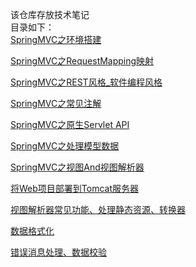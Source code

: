 该仓库存放技术笔记 <br/>
目录如下：<br/>
[SpringMVC之环境搭建](https://github.com/LYLYMZGL/note/blob/master/SpringMVC%E4%B9%8B%E7%8E%AF%E5%A2%83%E6%90%AD%E5%BB%BA.md)

[SpringMVC之RequestMapping映射](https://github.com/LYLYMZGL/note/blob/master/SpringMVC%E4%B9%8BRequestMapping%E6%98%A0%E5%B0%84.md)

[SpringMVC之REST风格_软件编程风格](https://github.com/LYLYMZGL/note/blob/master/SpringMVC%E4%B9%8BREST%E9%A3%8E%E6%A0%BC_%E8%BD%AF%E4%BB%B6%E7%BC%96%E7%A8%8B%E9%A3%8E%E6%A0%BC.md)

[SpringMVC之常见注解](https://github.com/LYLYMZGL/note/blob/master/SpringMVC%E4%B9%8B%E5%B8%B8%E8%A7%81%E6%B3%A8%E8%A7%A3.md)

[SpringMVC之原生Servlet API ](https://github.com/LYLYMZGL/note/blob/master/SpringMVC%E4%B9%8B%E5%8E%9F%E7%94%9FServlet%20API.md)

[SpringMVC之处理模型数据](https://github.com/LYLYMZGL/note/blob/master/SpringMVC%E4%B9%8B%E5%A4%84%E7%90%86%E6%A8%A1%E5%9E%8B%E6%95%B0%E6%8D%AE.md)

[SpringMVC之视图And视图解析器](https://github.com/LYLYMZGL/note/blob/master/SpringMVC%E4%B9%8B%E8%A7%86%E5%9B%BEAnd%E8%A7%86%E5%9B%BE%E8%A7%A3%E6%9E%90%E5%99%A8.md)

[将Web项目部署到Tomcat服务器](https://github.com/LYLYMZGL/note/blob/master/%E5%B0%86Web%E9%A1%B9%E7%9B%AE%E9%83%A8%E7%BD%B2%E5%88%B0Tomcat%E6%9C%8D%E5%8A%A1%E5%99%A8.md)

[视图解析器常见功能、处理静态资源、转换器](https://github.com/LYLYMZGL/note/blob/master/%E8%A7%86%E5%9B%BE%E8%A7%A3%E6%9E%90%E5%99%A8%E5%B8%B8%E8%A7%81%E5%8A%9F%E8%83%BD%E3%80%81%E5%A4%84%E7%90%86%E9%9D%99%E6%80%81%E8%B5%84%E6%BA%90%E3%80%81%E8%BD%AC%E6%8D%A2%E5%99%A8.md)

[数据格式化](https://github.com/LYLYMZGL/note/blob/master/%E6%95%B0%E6%8D%AE%E6%A0%BC%E5%BC%8F%E5%8C%96.md)

[错误消息处理、数据校验](https://github.com/LYLYMZGL/note/blob/master/%E9%94%99%E8%AF%AF%E6%B6%88%E6%81%AF%E5%A4%84%E7%90%86%E3%80%81%E6%95%B0%E6%8D%AE%E6%A0%A1%E9%AA%8C.md)

